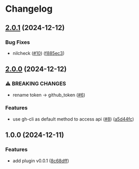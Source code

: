 # Changelog

## [2.0.1](https://github.com/fredrikaverpil/pr.nvim/compare/v2.0.0...v2.0.1) (2024-12-12)


### Bug Fixes

* nilcheck ([#10](https://github.com/fredrikaverpil/pr.nvim/issues/10)) ([f885ec3](https://github.com/fredrikaverpil/pr.nvim/commit/f885ec31e6bb84546cb0cc167db033b5e7827dab))

## [2.0.0](https://github.com/fredrikaverpil/pr.nvim/compare/v1.0.0...v2.0.0) (2024-12-12)


### ⚠ BREAKING CHANGES

* rename token -> github_token ([#6](https://github.com/fredrikaverpil/pr.nvim/issues/6))

### Features

* use gh-cli as default method to access api ([#8](https://github.com/fredrikaverpil/pr.nvim/issues/8)) ([a5d44fc](https://github.com/fredrikaverpil/pr.nvim/commit/a5d44fc5fe662e3397a04beb4f5677e9d4be6bf6))

## 1.0.0 (2024-12-11)


### Features

* add plugin v0.0.1 ([8c68dff](https://github.com/fredrikaverpil/pr.nvim/commit/8c68dfff17e3b7f0c5f29d2ad7bcd00eed0eb8a5))
